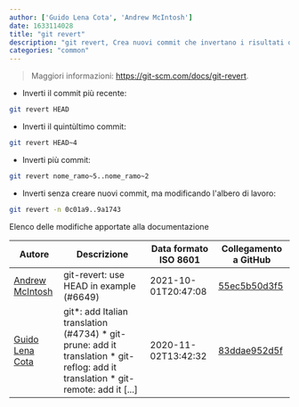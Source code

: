 ```yaml
---
author: ['Guido Lena Cota', 'Andrew McIntosh']
date: 1633114028
title: "git revert"
description: "git revert, Crea nuovi commit che invertano i risultati dei commit precedenti."
categories: "common"
---
```

> Maggiori informazioni: <https://git-scm.com/docs/git-revert>.

- Inverti il commit più recente:

```bash
git revert HEAD
```

- Inverti il quintùltimo commit:

```bash
git revert HEAD~4
```

- Inverti più commit:

```bash
git revert nome_ramo~5..nome_ramo~2
```

- Inverti senza creare nuovi commit, ma modificando l'albero di lavoro:

```bash
git revert -n 0c01a9..9a1743
```
Elenco delle modifiche apportate alla documentazione


Autore | Descrizione | Data formato ISO 8601 | Collegamento a GitHub
------|-----|-----|-----
[Andrew McIntosh](mailto:amcintosh@users.noreply.github.com) | git-revert: use HEAD in example (#6649) | 2021-10-01T20:47:08 | [55ec5b50d3f5](https://github.com/tldr-pages/tldr/commit/55ec5b50d3f56667aab8fbf89e61a8aa899fbbba)
[Guido Lena Cota](mailto:guido.lenacota@gmail.com) | git*: add Italian translation (#4734) * git-prune: add it translation * git-reflog: add it translation * git-remote: add it [...] | 2020-11-02T13:42:32 | [83ddae952d5f](https://github.com/tldr-pages/tldr/commit/83ddae952d5f3e99161567eb39dece72465f77fa)


